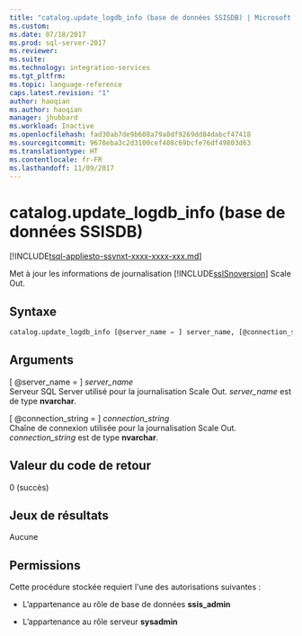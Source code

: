 ```yaml
---
title: "catalog.update_logdb_info (base de données SSISDB) | Microsoft Docs"
ms.custom: 
ms.date: 07/18/2017
ms.prod: sql-server-2017
ms.reviewer: 
ms.suite: 
ms.technology: integration-services
ms.tgt_pltfrm: 
ms.topic: language-reference
caps.latest.revision: "1"
author: haoqian
ms.author: haoqian
manager: jhubbard
ms.workload: Inactive
ms.openlocfilehash: fad30ab7de9b608a79a8df9269dd84dabcf47418
ms.sourcegitcommit: 9678eba3c2d3100cef408c69bcfe76df49803d63
ms.translationtype: HT
ms.contentlocale: fr-FR
ms.lasthandoff: 11/09/2017
---
```

# <a name="catalogupdatelogdbinfo-ssisdb-database"></a>catalog.update_logdb_info (base de données SSISDB)
[!INCLUDE[tsql-appliesto-ssvnxt-xxxx-xxxx-xxx.md](../../includes/tsql-appliesto-ssvnxt-xxxx-xxxx-xxx.md)]

Met à jour les informations de journalisation [!INCLUDE[ssISnoversion](../../includes/ssisnoversion-md.md)] Scale Out.

## <a name="syntax"></a>Syntaxe

```sql
catalog.update_logdb_info [@server_name = ] server_name, [@connection_string = ] connection_string
```

## <a name="arguments"></a>Arguments
[ @server_name = ] *server_name*  
 Serveur SQL Server utilisé pour la journalisation Scale Out. *server_name* est de type **nvarchar**.  

 [ @connection_string = ] *connection_string*  
 Chaîne de connexion utilisée pour la journalisation Scale Out. *connection_string* est de type **nvarchar**.

 ## <a name="return-code-value"></a>Valeur du code de retour  
 0 (succès)  
  
## <a name="result-sets"></a>Jeux de résultats  
 Aucune  

## <a name="permissions"></a>Permissions  
 Cette procédure stockée requiert l'une des autorisations suivantes :  
   
-   L’appartenance au rôle de base de données **ssis_admin**  
  
-   L’appartenance au rôle serveur **sysadmin**  
 
